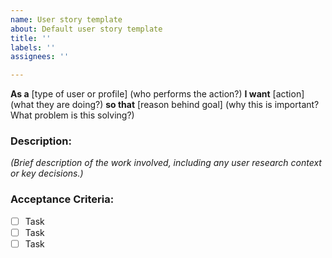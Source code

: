 ```yaml
---
name: User story template
about: Default user story template
title: ''
labels: ''
assignees: ''

---
```


**As a** [type of user or profile] (who performs the action?)
**I want** [action] (what they are doing?)
**so that** [reason behind goal] (why this is important? What problem is this solving?)

### Description: 

_(Brief description of the work involved, including any user research context or key decisions.)_


### Acceptance Criteria:

- [ ] Task
- [ ] Task
- [ ] Task
